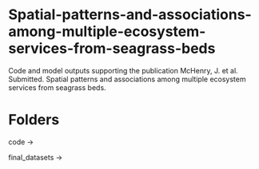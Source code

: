 # Spatial-patterns-and-associations-among-multiple-ecosystem-services-from-seagrass-beds

Code and model outputs supporting the publication McHenry, J. et al. Submitted. Spatial patterns and associations among multiple ecosystem services from seagrass beds.

# Folders
code -> 

final_datasets ->



